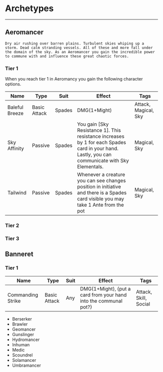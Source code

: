 # Archetypes
---

##

## Aeromancer
    Dry air rushing over barren plains. Turbulent skies whiping up a storm. Dead calm stranding vessels. All of these and more fall under the domain of the sky. As an Aeromancer you gain the incredible power to commune with and influence these great chaotic forces.

### Tier 1
When you reach tier 1 in Aeromancy you gain the following character options.

|Name|Type|Suit|Effect|Tags|
|-|-|-|-|-|
|Baleful Breeze| Basic Attack | Spades | DMG(1+Might) | Attack, Magical, Sky |
| Sky Affinity | Passive | Spades | You gain [Sky Resistance 1]. This resistance increases by 1 for each Spades card in your hand. Lastly, you can communicate with Sky Elementals.| Magical, Sky|
|Tailwind| Passive | Spades | Whenever a creature you can see changes position in initiative and there is a Spades card visible you may take 1 Ante from the pot| Magical, Sky|

### Tier 2

### Tier 3

## Banneret

### Tier 1

|Name|Type|Suit|Effect|Tags|
|-|-|-|-|-|
|Commanding Strike| Basic Attack | Any | DMG(1+Might), {put a card from your hand into the communal pot?} | Attack, Skill, Social |

* Berserker
* Brawler
* Geomancer
* Gunslinger
* Hydromancer
* Inhuman
* Medic
* Scoundrel
* Solamancer
* Umbramancer